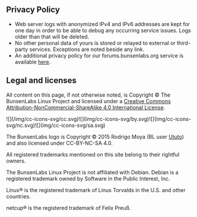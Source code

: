 ## Privacy Policy

  * Web server logs with anonymized IPv4 and IPv6 addresses are kept for
    one day in order to be able to debug any occurring service issues.
    Logs older than that will be deleted.
  * No other personal data of yours is stored or relayed to external or
    third-party services. Exceptions are noted beside any link.
  * An additional privacy policy for our forums.bunsenlabs.org service
    is available [here](https://forums.bunsenlabs.org/misc.php?action=rules).

## Legal and licenses

All content on this page, if not otherwise noted, is Copyright © The
BunsenLabs Linux Project and licensed under a [Creative Commons
Attribution-NonCommercial-ShareAlike 4.0 International
License](http://creativecommons.org/licenses/by-nc-sa/4.0/).

<div class="center icons">
![](/img/cc-icons-svg/cc.svg)![](img/cc-icons-svg/by.svg)![](img/cc-icons-svg/nc.svg)![](img/cc-icons-svg/sa.svg)
</div>

The BunsenLabs logo is Copyright © 2015 Rodrigo Moya (BL user
[Ututo](https://forums.bunsenlabs.org/profile.php?id=67)) and also
licensed under CC-BY-NC-SA 4.0.

All registered trademarks mentioned on this site belong to their rightful
owners.

The BunsenLabs Linux Project is not affiliated with Debian. Debian is a
registered trademark owned by Software in the Public Interest, Inc.

Linux® is the registered trademark of Linus Torvalds in the U.S.  and other
countries.

netcup® is the registered trademark of Felix Preuß.
